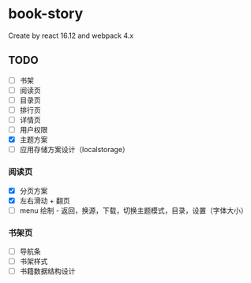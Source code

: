 # book-story

Create by react 16.12 and webpack 4.x

## TODO

- [ ] 书架
- [ ] 阅读页
- [ ] 目录页
- [ ] 排行页
- [ ] 详情页
- [ ] 用户权限
- [x] 主题方案
- [ ] 应用存储方案设计（localstorage）

### 阅读页

- [x] 分页方案
- [x] 左右滑动 + 翻页
- [ ] menu 绘制 - 返回，换源，下载，切换主题模式，目录，设置（字体大小）

### 书架页

- [ ] 导航条
- [ ] 书架样式
- [ ] 书籍数据结构设计
